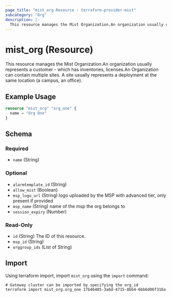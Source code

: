 ```yaml
---
page_title: "mist_org Resource - terraform-provider-mist"
subcategory: "Org"
description: |-
  This resource manages the Mist Organization.An organization usually represents a customer - which has inventories, licenses.An Organization can contain multiple sites. A site usually represents a deployment at the same location (a campus, an office).
---
```


# mist_org (Resource)

This resource manages the Mist Organization.An organization usually represents a customer - which has inventories, licenses.An Organization can contain multiple sites. A site usually represents a deployment at the same location (a campus, an office).


## Example Usage

```terraform
resource "mist_org" "org_one" {
  name = "Org One"
}
```

<!-- schema generated by tfplugindocs -->
## Schema

### Required

- `name` (String)

### Optional

- `alarmtemplate_id` (String)
- `allow_mist` (Boolean)
- `msp_logo_url` (String) logo uploaded by the MSP with advanced tier, only present if provided
- `msp_name` (String) name of the msp the org belongs to
- `session_expiry` (Number)

### Read-Only

- `id` (String) The ID of this resource.
- `msp_id` (String)
- `orggroup_ids` (List of String)



## Import
Using terraform import, import `mist_org` using the `import` command:
```shell
# Gateway cluster can be imported by specifying the org_id
terraform import mist_org.org_one 17b46405-3a6d-4715-8bb4-6bb6d06f316a
```